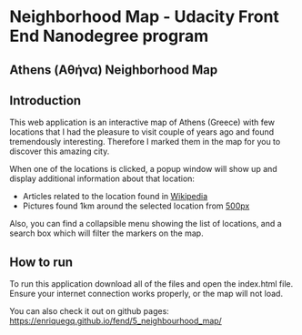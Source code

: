 # Neighborhood Map - Udacity Front End Nanodegree program
## Athens (Αθήνα) Neighborhood Map

## Introduction
This web application is an interactive map of Athens (Greece) with few locations that I had the pleasure to visit couple of years ago and found tremendously interesting. Therefore I marked them in the map for you to discover this amazing city.

When one of the locations is clicked, a popup window will show up and display additional information about that location:
* Articles related to the location found in [Wikipedia](https://en.wikipedia.org "wikipedia")
* Pictures found 1km around the selected location from [500px](https://500px.com/ "500px")

Also, you can find a collapsible menu showing the list of locations, and a search box which will filter the markers on the map.

## How to run
To run this application download all of the files and open the index.html file. Ensure your internet connection works properly, or the map will not load.

You can also check it out on github pages: https://enriquegq.github.io/fend/5_neighbourhood_map/